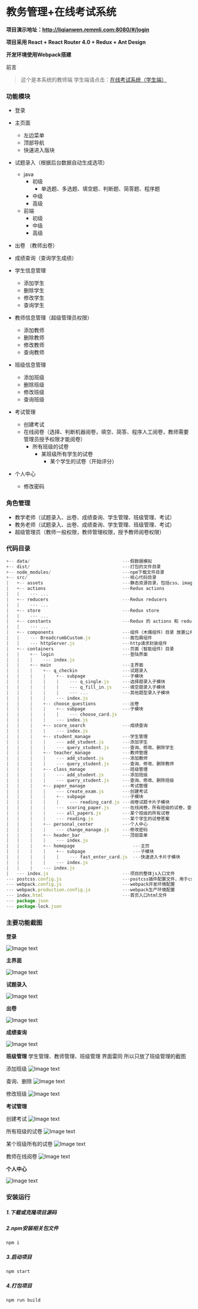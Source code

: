 # 教务管理+在线考试系统

**项目演示地址：http://liqianwen.remmli.com:8080/#/login**


**项目采用 React + React Router 4.0 + Redux + Ant Design**

**开发环境使用Webpack搭建**

前言
> 这个是本系统的教师端 学生端请点击：[在线考试系统（学生端）](https://github.com/remmlqw/exam-student)

### 功能模块

- 登录

- 主页面
    - 左边菜单
    - 顶部导航
    - 快速进入版块

- 试题录入（根据后台数据自动生成选项）
    - java
      - 初级
        - 单选题、多选题、填空题、判断题、简答题、程序题
      - 中级
      - 高级
    - 前端
      - 初级
      - 中级
      - 高级

- 出卷 （教师出卷）

- 成绩查询（查询学生成绩）

- 学生信息管理
    - 添加学生
    - 删除学生
    - 修改学生
    - 查询学生

- 教师信息管理（超级管理员权限）
    - 添加教师
    - 删除教师
    - 修改教师
    - 查询教师

- 班级信息管理
    - 添加班级
    - 删除班级
    - 修改班级
    - 查询班级

- 考试管理
    - 创建考试
    - 在线阅卷（选择、判断机器阅卷，填空、简答、程序人工阅卷，教师需要管理员授予权限才能阅卷）
      - 所有班级的试卷
        - 某班级所有学生的试卷
          - 某个学生的试卷（开始评分）

- 个人中心
    - 修改密码

### 角色管理
- 教学老师（试题录入、出卷、成绩查询、学生管理、班级管理、考试）
- 教务老师（试题录入、出卷、成绩查询、学生管理、班级管理、考试）
- 超级管理员（教师一般权限，教师管理权限，授予教师阅卷权限）

### 代码目录
```js
+-- data/                                   ---假数据模拟
+-- dist/                                   ---打包的文件目录
+-- node_modules/                           ---npm下载文件目录
+-- src/                                    ---核心代码目录
|   +-- assets                              ---静态资源目录，包括css、images等
|   +-- actions                             ---Redux actions
|   |    --- ...
|   +-- reducers                            ---Redux reducers
|   |    --- ...
|   +-- store                               ---Redux store
|   |    --- ...
|   +-- constants                           ---Redux 的 actions 和 reducers 都会用到的常量，统一放在这里
|   |    --- ...
|   +-- components                          ---组件（木偶组件）目录 放置公用组件
|   |    --- BreadcrumbCustom.js            ---面包屑组件  
|   |    --- httpServer.js                  ---http请求封装组件
|   +-- containers                          ---页面（智能组件）目录
|   |    +-- login                          ---登陆界面        
|   |    |    --- index.js
|   |    +-- main                           ---主界面
|   |    |    +-- q_checkin                 ---试题录入
|   |    |    |    +-- subpage              ---子模块
|   |    |    |    |    --- q_single.js     ---选择题录入子模块
|   |    |    |    |    --- q_fill_in.js    ---填空题录入子模块
|   |    |    |    |    --- ...             ---其他题型录入子模块
|   |    |    |    --- index.js
|   |    |    +-- choose_questions          ---出卷
|   |    |    |    +-- subpage              ---子模块
|   |    |    |    |    --- choose_card.js
|   |    |    |    --- index.js
|   |    |    +-- score_search              ---成绩查询
|   |    |    |    --- index.js
|   |    |    +-- student_manage            ---学生管理
|   |    |    |    --- add_student.js       ---添加学生
|   |    |    |    --- query_student.js     ---查询、修改、删除学生
|   |    |    +-- teacher_manage            ---教师管理
|   |    |    |    --- add_student.js       ---添加教师
|   |    |    |    --- query_student.js     ---查询、修改、删除教师
|   |    |    +-- class_manage              ---班级管理
|   |    |    |    --- add_student.js       ---添加班级
|   |    |    |    --- query_student.js     ---查询、修改、删除班级
|   |    |    +-- paper_manage              ---考试管理
|   |    |    |    --- create_exam.js       ---创建考试
|   |    |    |    +-- subpage              ---子模块
|   |    |    |    |    --- reading_card.js ---阅卷试题卡片子模块
|   |    |    |    --- scoring_paper.js     ---在线阅卷，所有班级的试卷，查询试卷
|   |    |    |    --- all_papers.js        ---某个班级的所有试卷
|   |    |    |    --- reading.js           ---某个学生的试卷答案
|   |    |    +-- personal_center           ---个人中心
|   |    |    |    --- change_manage.js     ---修改密码
|   |    |    +-- header_bar                ---顶部菜单
|   |    |    |    --- index.js     
|   |    |    +-- homepage                      ---主页
|   |    |    |    +-- subpage                  ---子模块
|   |    |    |    |    --- fast_enter_card.js  ---快速进入卡片子模块
|   |    |    |    --- index.js     
|   |    |    --- index.js
|   --- index.js                            ---项目的整体js入口文件
--- postcss.config.js                       ---postcss插件配置文件，用于css代码压缩
--- webpack.config.js                       ---webpack开发环境配置
--- webpack.production.config.js            ---webpack生产环境配置
--- index.html                              ---首页入口html文件
--- package.json
--- package-lock.json                               
```

### 主要功能截图
**登录**

![Image text](https://raw.githubusercontent.com/remmlqw/img-folder/master/login.png)

**主界面**

![Image text](https://raw.githubusercontent.com/remmlqw/img-folder/master/main.png)

**试题录入**

![Image text](https://raw.githubusercontent.com/remmlqw/img-folder/master/luru.png)

**出卷**

![Image text](https://raw.githubusercontent.com/remmlqw/img-folder/master/chujuan.png)

**成绩查询**

![Image text](https://raw.githubusercontent.com/remmlqw/img-folder/master/score_search.png)

**班级管理**
学生管理、教师管理、班级管理 界面雷同 所以只放了班级管理的截图

添加班级
![Image text](https://raw.githubusercontent.com/remmlqw/img-folder/master/add_class.png)

查询、删除
![Image text](https://raw.githubusercontent.com/remmlqw/img-folder/master/query_class.png)

修改班级
![Image text](https://raw.githubusercontent.com/remmlqw/img-folder/master/xiugai.png)

**考试管理**

创建考试
![Image text](https://raw.githubusercontent.com/remmlqw/img-folder/master/create_exam.png)

所有班级的试卷
![Image text](https://raw.githubusercontent.com/remmlqw/img-folder/master/scoring.png)

某个班级所有的试卷
![Image text](https://raw.githubusercontent.com/remmlqw/img-folder/master/all_papers.png)

教师在线阅卷
![Image text](https://raw.githubusercontent.com/remmlqw/img-folder/master/reding.png)

**个人中心**

![Image text](https://raw.githubusercontent.com/remmlqw/img-folder/master/person.png)

### 安装运行
##### 1.下载或克隆项目源码
##### 2.npm安装相关包文件
```js
npm i
```
##### 3.启动项目
```js
npm start
```
##### 4.打包项目
```js
npm run build
```
